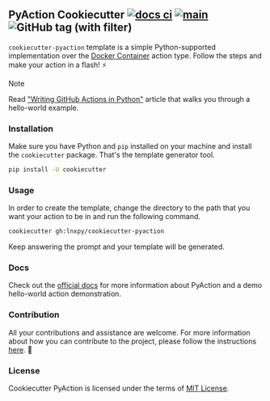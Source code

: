 ## PyAction Cookiecutter [![docs ci](https://github.com/lnxpy/cookiecutter-pyaction/actions/workflows/docs.yml/badge.svg?branch=main)](https://github.com/lnxpy/cookiecutter-pyaction/actions/workflows/docs.yml) [![main](https://github.com/lnxpy/cookiecutter-pyaction/actions/workflows/main.yml/badge.svg)](https://github.com/lnxpy/cookiecutter-pyaction/actions/workflows/main.yml) ![GitHub tag (with filter)](https://img.shields.io/github/v/tag/lnxpy/cookiecutter-pyaction?label=Version)


`cookiecutter-pyaction` template is a simple Python-supported implementation over the [Docker Container](https://docs.github.com/en/actions/creating-actions/creating-a-docker-container-action) action type. Follow the steps and make your action in a flash! :zap:

> [!NOTE]
> Read ["Writing GitHub Actions in Python"](https://imsadra.me/writing-github-actions-in-python) article that walks you through a hello-world example.

### Installation
Make sure you have Python and `pip` installed on your machine and install the `cookiecutter` package. That's the template generator tool.

```sh
pip install -U cookiecutter
```

### Usage
In order to create the template, change the directory to the path that you want your action to be in and run the following command.

```sh
cookiecutter gh:lnxpy/cookiecutter-pyaction
```

Keep answering the prompt and your template will be generated.

### Docs
Check out the [official docs](https://lnxpy.github.io/cookiecutter-pyaction/) for more information about PyAction and a demo hello-world action demonstration.

### Contribution
All your contributions and assistance are welcome. For more information about how you can contribute to the project, please follow the instructions [here](https://lnxpy.github.io/cookiecutter-pyaction/contributing). :beers:

### License
Cookiecutter PyAction is licensed under the terms of [MIT License](LICENSE).
